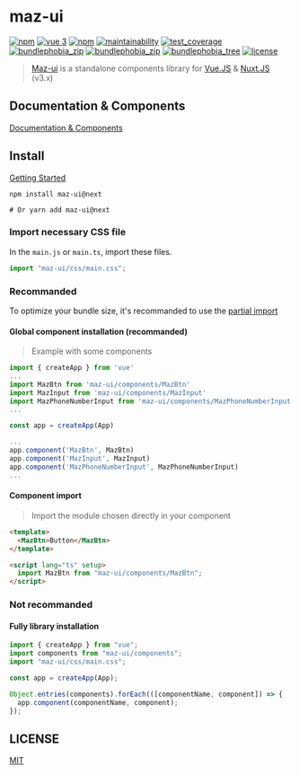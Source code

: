 # maz-ui

[![npm](https://img.shields.io/npm/dt/maz-ui.svg?style=flat-square)](https://www.npmjs.com/package/maz-ui)
[![vue 3](https://img.shields.io/badge/vue-3-42b983.svg?style=flat-square)](https://vuejs.org)
[![npm](https://img.shields.io/npm/v/maz-ui/next.svg?style=flat-square)](https://www.npmjs.com/package/maz-ui)
[![maintainability](https://api.codeclimate.com/v1/badges/6b27047dcf150ccddfac/maintainability)](https://codeclimate.com/github/LouisMazel/maz-ui/maintainability)
[![test_coverage](https://api.codeclimate.com/v1/badges/6b27047dcf150ccddfac/test_coverage)](https://codeclimate.com/github/LouisMazel/maz-ui/test_coverage)
[![bundlephobia_zip](https://badgen.net/bundlephobia/minzip/maz-ui@3.0.0-next.24)](https://bundlephobia.com/package/maz-ui@3.0.0-next.24)
[![bundlephobia_zip](https://badgen.net/bundlephobia/min/maz-ui@3.0.0-next.24)](https://bundlephobia.com/package/maz-ui@3.0.0-next.24)
[![bundlephobia_tree](https://badgen.net/bundlephobia/tree-shaking/maz-ui@3.0.0-next.24)](https://bundlephobia.com/package/maz-ui@3.0.0-next.24)
[![license](https://img.shields.io/github/license/LouisMazel/maz-ui.svg?style=flat-square)](https://github.com/LouisMazel/maz-ui/blob/master/LICENSE)

> [Maz-ui](https://louismazel.github.io/maz-ui/) is a standalone components library for [Vue.JS](https://vuejs.org) & [Nuxt.JS](https://nuxtjs.org/) (v3.x)

## Documentation & Components

[Documentation & Components](https://louismazel.github.io/maz-ui/)

## Install

[Getting Started](https://louismazel.github.io/maz-ui/guide/getting-started)

```shell
npm install maz-ui@next

# Or yarn add maz-ui@next
```

### Import necessary CSS file

In the `main.js` or `main.ts`, import these files.

```ts
import "maz-ui/css/main.css";
```

### Recommanded

To optimize your bundle size, it's recommanded to use the [partial import](https://louismazel.github.io/maz-ui/guide/getting-started)

#### Global component installation (recommanded)

> Example with some components

```typescript
import { createApp } from 'vue'
...
import MazBtn from 'maz-ui/components/MazBtn'
import MazInput from 'maz-ui/components/MazInput'
import MazPhoneNumberInput from 'maz-ui/components/MazPhoneNumberInput'
...

const app = createApp(App)

...
app.component('MazBtn', MazBtn)
app.component('MazInput', MazInput)
app.component('MazPhoneNumberInput', MazPhoneNumberInput)
...
```

#### Component import

> Import the module chosen directly in your component

```html
<template>
  <MazBtn>Button</MazBtn>
</template>

<script lang="ts" setup>
  import MazBtn from "maz-ui/components/MazBtn";
</script>
```

### Not recommanded

#### Fully library installation

```typescript
import { createApp } from "vue";
import components from "maz-ui/components";
import "maz-ui/css/main.css";

const app = createApp(App);

Object.entries(components).forEach(([componentName, component]) => {
  app.component(componentName, component);
});
```

## LICENSE

[MIT](LICENSE)
